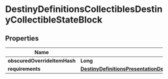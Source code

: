 
# DestinyDefinitionsCollectiblesDestinyCollectibleStateBlock

## Properties
Name | Type | Description | Notes
------------ | ------------- | ------------- | -------------
**obscuredOverrideItemHash** | **Long** |  |  [optional]
**requirements** | [**DestinyDefinitionsPresentationDestinyPresentationNodeRequirementsBlock**](DestinyDefinitionsPresentationDestinyPresentationNodeRequirementsBlock.md) |  |  [optional]



